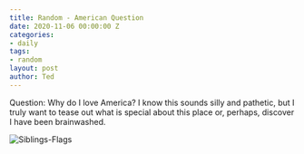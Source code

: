 ```yaml
---
title: Random - American Question
date: 2020-11-06 00:00:00 Z
categories:
- daily
tags:
- random
layout: post
author: Ted
---
```


Question: Why do I love America? I know this sounds silly and pathetic, but I truly want to tease out what is special about this place or, perhaps, discover I have been brainwashed.  

![Siblings-Flags](/assets/images/siblings-flags.jpg)
